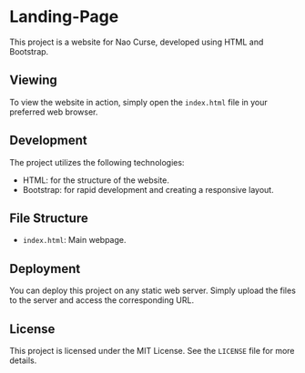 # Landing-Page

This project is a website for Nao Curse, developed using HTML and Bootstrap.

## Viewing

To view the website in action, simply open the `index.html` file in your preferred web browser.

## Development

The project utilizes the following technologies:

- HTML: for the structure of the website.
- Bootstrap: for rapid development and creating a responsive layout.
  
## File Structure

- `index.html`: Main webpage.
  
## Deployment

You can deploy this project on any static web server. Simply upload the files to the server and access the corresponding URL.

## License

This project is licensed under the MIT License. See the `LICENSE` file for more details.
